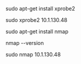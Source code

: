 sudo apt-get install xprobe2

sudo xprobe2 10.1.130.48

sudo apt-get install nmap

nmap --version

sudo nmap 10.1.130.48
